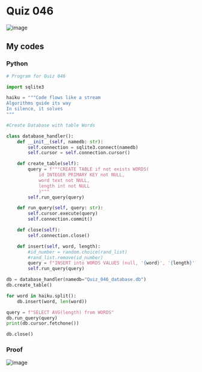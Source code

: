 # Quiz 046

![image](https://user-images.githubusercontent.com/111758436/220594562-fcf0bbd6-d4a1-4db0-a424-7bedb7390818.png)

## My codes

### Python
```.py
# Program for Quiz 046

import sqlite3

haiku = """Code flows like a stream
Algorithms guide its way
In silence, it solves
"""

#Create Database with table Words

class database_handler():
    def __init__(self, namedb: str):
        self.connection = sqlite3.connect(namedb)
        self.cursor = self.connection.cursor()

    def create_table(self):
        query = f"""CREATE TABLE if not exists WORDS(
            id INTEGER PRIMARY KEY not NULL,
            word text not NULL,
            length int not NULL
            )"""
        self.run_query(query)

    def run_query(self, query: str):
        self.cursor.execute(query)
        self.connection.commit()

    def close(self):
        self.connection.close()

    def insert(self, word, length):
        #id_number = random.choice(rand_list)
        #rand_list.remove(id_number)
        query = f"INSERT into WORDS VALUES (null, '{word}', '{length}')"
        self.run_query(query)

db = database_handler(namedb="Quiz_046_database.db")
db.create_table()

for word in haiku.split():
    db.insert(word, len(word))

query = f"SELECT AVG(length) from WORDS"
db.run_query(query)
print(db.cursor.fetchone())

db.close()
```
### Proof
![image](https://user-images.githubusercontent.com/111758436/220628802-b00cc2e4-30ec-4763-a1a7-78ce1bc0b37d.png)
